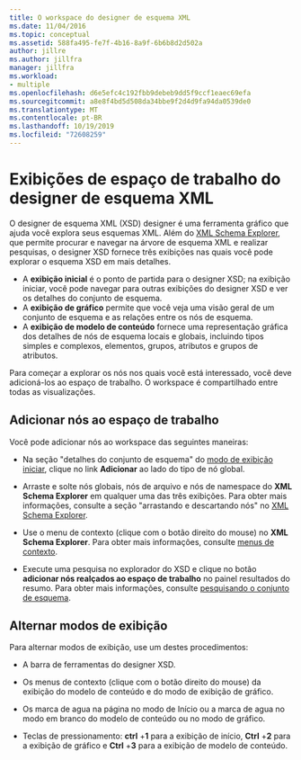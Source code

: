```yaml
---
title: O workspace do designer de esquema XML
ms.date: 11/04/2016
ms.topic: conceptual
ms.assetid: 588fa495-fe7f-4b16-8a9f-6b6b8d2d502a
author: jillre
ms.author: jillfra
manager: jillfra
ms.workload:
- multiple
ms.openlocfilehash: d6e5efc4c192fbb9debeb9dd5f9ccf1eaec69efa
ms.sourcegitcommit: a8e8f4bd5d508da34bbe9f2d4d9fa94da0539de0
ms.translationtype: MT
ms.contentlocale: pt-BR
ms.lasthandoff: 10/19/2019
ms.locfileid: "72608259"
---
```

# <a name="xml-schema-designer-workspace-views"></a>Exibições de espaço de trabalho do designer de esquema XML

O designer de esquema XML (XSD) designer é uma ferramenta gráfico que ajuda você explora seus esquemas XML. Além do [XML Schema Explorer](../xml-tools/xml-schema-explorer.md), que permite procurar e navegar na árvore de esquema XML e realizar pesquisas, o designer XSD fornece três exibições nas quais você pode explorar o esquema XSD em mais detalhes.

- A **exibição inicial** é o ponto de partida para o designer XSD; na exibição iniciar, você pode navegar para outras exibições do designer XSD e ver os detalhes do conjunto de esquema.
- A **exibição de gráfico** permite que você veja uma visão geral de um conjunto de esquema e as relações entre os nós de esquema.
- A **exibição de modelo de conteúdo** fornece uma representação gráfica dos detalhes de nós de esquema locais e globais, incluindo tipos simples e complexos, elementos, grupos, atributos e grupos de atributos.

Para começar a explorar os nós nos quais você está interessado, você deve adicioná-los ao espaço de trabalho. O workspace é compartilhado entre todas as visualizações.

## <a name="add-nodes-to-the-workspace"></a>Adicionar nós ao espaço de trabalho

Você pode adicionar nós ao workspace das seguintes maneiras:

- Na seção "detalhes do conjunto de esquema" do [modo de exibição iniciar](../xml-tools/start-view.md), clique no link **Adicionar** ao lado do tipo de nó global.

- Arraste e solte nós globais, nós de arquivo e nós de namespace do **XML Schema Explorer** em qualquer uma das três exibições. Para obter mais informações, consulte a seção "arrastando e descartando nós" no [XML Schema Explorer](../xml-tools/xml-schema-explorer.md).

- Use o menu de contexto (clique com o botão direito do mouse) no **XML Schema Explorer**. Para obter mais informações, consulte [menus de contexto](../xml-tools/context-menus-xml-schema-explorer.md).

- Execute uma pesquisa no explorador do XSD e clique no botão **adicionar nós realçados ao espaço de trabalho** no painel resultados do resumo. Para obter mais informações, consulte [pesquisando o conjunto de esquema](../xml-tools/searching-the-schema-set.md).

## <a name="switch-views"></a>Alternar modos de exibição

Para alternar modos de exibição, use um destes procedimentos:

- A barra de ferramentas do designer XSD.

- Os menus de contexto (clique com o botão direito do mouse) da exibição do modelo de conteúdo e do modo de exibição de gráfico.

- Os marca de agua na página no modo de Início ou a marca de agua no modo em branco do modelo de conteúdo ou no modo de gráfico.

- Teclas de pressionamento: **ctrl** +**1** para a exibição de início, **Ctrl** +**2** para a exibição de gráfico e **Ctrl** +**3** para a exibição de modelo de conteúdo.